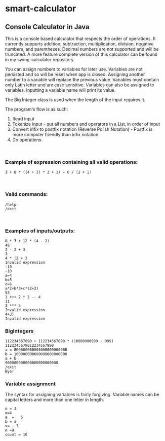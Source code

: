 # smart-calculator

## Console Calculator in Java

This is a console based calculator that respects the order of operations. It currently supports addition, subtraction, multiplication, division, negative numbers, and parentheses. Decimal numbers are not supported and will be truncated. A more feature complete version of this calculator can be found in my swing-calculator repository.

You can assign numbers to variables for later use. Variables are not persisted and so will be reset when app is closed. Assigning another number to a variable will replace the previous value. Variables must contain only Latin letter and are case sensitive. Variables can also be assigned to variables. Inputting a variable name will print its value.

The Big Integer class is used when the length of the input requires it. 

The program's flow is as such:
1) Read input
2) Tokenize input - put all numbers and operators in a List, in order of input
3) Convert infix to postfix notation (Reverse Polish Notation) - Postfix is more computer friendly than infix notation
4) Do operations
<br>


### Example of expression containing all valid operations: <br>
`3 + 8 * ((4 + 3) * 2 + 1) - 6 / (2 + 1)`

<br>

### Valid commands: <br>
`/help` <br>
`/exit`


<br>

### Examples of inputs/outputs:

    8 * 3 + 12 * (4 - 2)
    48
    2 - 2 + 3
    3
    4 * (2 + 3
    Invalid expression
    -10
    -10
    a=4
    b=5
    c=6
    a*2+b*3+c*(2+3)
    53
    1 +++ 2 * 3 -- 4
    11
    3 *** 5
    Invalid expression
    4+3)
    Invalid expression
    
    
    
### BigIntegers
    112234567890 + 112234567890 * (10000000999 - 999)
    1122345679012234567890
    a = 800000000000000000000000
    b = 100000000000000000000000
    a + b
    900000000000000000000000
    /exit
    Bye!
    
    
### Variable assignment
The syntax for assigning variables is fairly forgiving. Variable names can be capital letters and more than one letter in length.

    n = 3
    m=4
    a  =   5
    b = a
    v=   7
    n =9
    count = 10
